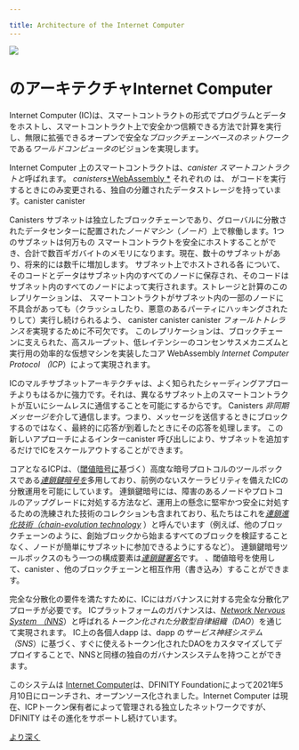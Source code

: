 ```yaml
---

title: Architecture of the Internet Computer
---
```

![](/img/how-it-works/ic-architecture.jpg)

# のアーキテクチャInternet Computer

Internet Computer (IC)は、スマートコントラクトの形式でプログラムとデータをホストし、スマートコントラクト上で安全かつ信頼できる方法で計算を実行し、無限に拡張できるオープンで安全な*ブロックチェーンベースのネットワーク*である*ワールドコンピュータの*ビジョンを実現します。

Internet Computer 上のスマートコントラクトは、*canister スマートコントラクトと*呼ばれます。 *canisters*[*WebAssembly *](https://en.wikipedia.org/wiki/WebAssembly)
それぞれの は、 がコードを実行するときにのみ変更される、独自の分離されたデータストレージを持っています。canister canister 

Canisters
サブネットは独立したブロックチェーンであり、グローバルに分散されたデータセンターに配置された*ノードマシン*（*ノード*）上で稼働します。1つのサブネットは何万もの スマートコントラクトを安全にホストすることができ、合計で数百ギガバイトのメモリになります。現在、数十のサブネットがあり、将来的には数千に増加します。 サブネット上でホストされる各 について、そのコードとデータはサブネット内のすべてのノードに保存され、そのコードはサブネット内のすべてのノードによって実行されます。ストレージと計算のこのレプリケーションは、 スマートコントラクトがサブネット内の一部のノードに不具合があっても（クラッシュしたり、悪意のあるパーティにハッキングされたりして）実行し続けられるよう、
 canister
 canister
 canister *フォールトトレランスを*実現するために不可欠です。 このレプリケーションは、ブロックチェーンに支えられた、高スループット、低レイテンシーのコンセンサスメカニズムと 実行用の効率的な仮想マシンを実装したコア
 WebAssembly *Internet Computer Protocol （ICP*）によって実現されます。

ICのマルチサブネットアーキテクチャは、よく知られたシャーディングアプローチよりもはるかに強力です。それは、異なるサブネット上のスマートコントラクトが互いにシームレスに通信することを可能にするからです。
Canisters *非同期メッセージを*介して通信します。つまり、メッセージを送信するときにブロックするのではなく、最終的に応答が到着したときにその応答を処理します。
この新しいアプローチによるインターcanister 呼び出しにより、サブネットを追加するだけでICをスケールアウトすることができます。

コアとなるICPは、（[閾値暗号に](https://en.wikipedia.org/wiki/Threshold_cryptosystem)基づく）高度な暗号プロトコルのツールボックスである[*連鎖鍵暗号を*](https://internetcomputer.org/how-it-works/#Chain-key-cryptography)多用しており、前例のないスケーラビリティを備えたICの分散運用を可能にしています。
連鎖鍵暗号には、障害のあるノードやプロトコルのアップグレードに対処する方法など、運用上の懸念に堅牢かつ安全に対処するための洗練された技術のコレクションも含まれており、私たちはこれを[*連鎖進化技術（chain-evolution technology*](https://internetcomputer.org/how-it-works/#Chain-evolution-technology)
 ）と呼んでいます（例えば、他のブロックチェーンのように、創始ブロックから始まるすべてのブロックを検証することなく、ノードが簡単にサブネットに参加できるようにするなど）。
連鎖鍵暗号ツールボックスのもう一つの構成要素は[*連鎖鍵署名*](https://internetcomputer.org/how-it-works/#Chain-key-transactions)です。
、閾値暗号を使用して、canister 、他のブロックチェーンと相互作用（書き込み）することができます。

完全な分散化の要件を満たすために、ICにはガバナンスに対する完全な分散化アプローチが必要です。
ICプラットフォームのガバナンスは、[*Network Nervous System （NNS*](https://internetcomputer.org/how-it-works/#Network-nervous-system)）と呼ばれる*トークン化された分散型自律組織（DAO*）を通じて実現されます。
IC上の各個人dapp は、dapp の*サービス神経システム（SNS*）に基づく、すぐに使えるトークン化されたDAOをカスタマイズしてデプロイすることで、NNSと同様の独自のガバナンスシステムを持つことができます。

このシステムは [Internet Computer](https://dashboard.internetcomputer.org/)は、DFINITY Foundationによって2021年5月10日にローンチされ、オープンソース化されました。Internet Computer は現在、ICPトークン保有者によって管理される独立したネットワークですが、DFINITY はその進化をサポートし続けています。

[より深く](/how-it-works/architecture-of-the-internet-computer/)

<!---


![](/img/how-it-works/ic-architecture.jpg)

# Architecture of the Internet Computer

The Internet Computer (IC) realizes the vision of a *World Computer* – an open and secure *blockchain-based network* that can host programs and data in the form of smart contracts, perform computations on smart contracts in a secure and trustworthy way, and scale infinitely.

Smart contracts on the Internet Computer are called *canister smart contracts*, or *canisters*, each consisting of a bundle of [*WebAssembly (Wasm)*](https://en.wikipedia.org/wiki/WebAssembly) bytecode and smart contract data storage.
Each canister has its own, isolated, data storage that is only changed when the canister executes code.

Canisters are hosted on *subnets*, the top-level architectural building block of the IC.
A subnet is an independent blockchain, running on *node machines*, or *nodes*, deployed in globally-distributed data centers.
A single subnet can securely host tens of thousands of canister smart contracts, totalling in hundreds of gigabytes of memory – there are currently dozens of subnets, growing to thousands in the future.
For each canister hosted on a subnet, its code and data is stored on every node in the subnet, and its code is executed by every node in the subnet.
This replication of storage and computation is essential to achieve *fault tolerance*, so that canister smart contracts will continue to execute even if some nodes in the subnet are faulty (either because they crash, or even worse, are hacked by a malicious party).
This replication is powered by the core *Internet Computer Protocol (ICP)*, which implements a high-throughput, low-latency consensus mechanism and an efficient virtual machine for WebAssembly execution, backed by a blockchain.

The IC's multi-subnet architecture is much more powerful than the well-known sharding approach because it enables smart contracts on different subnets to communicate with each other seamlessly – much like services in a traditional [microservices architecture]( https://en.wikipedia.org/wiki/Microservices), but fully on chain.
Canisters communicate via *asynchronous messages*, i.e., they don't block on sending a message, but process the response when it eventually arrives. 
This novel approach to inter-canister calls allows for scaling out the IC by simply adding more subnets.

The core ICP makes heavy use of [*chain-key cryptography*](https://internetcomputer.org/how-it-works/#Chain-key-cryptography), a toolbox of advanced cryptographic protocols (based on [threshold cryptography](https://en.wikipedia.org/wiki/Threshold_cryptosystem)) that enables the decentralized operation of the IC with unprecedented scalability.
Chain-key cryptography also includes a sophisticated collection of technologies for robustly and securely addressing operational concerns, such as how to deal with faulty nodes or protocol upgrades, which we call [*chain-evolution technology*](https://internetcomputer.org/how-it-works/#Chain-evolution-technology) 
(for example, enabling nodes to easily join a subnet without validating every block beginning from the genesis block, as in other blockchains).
Another building block in the chain-key crypto toolbox are [*chain-key signatures*](https://internetcomputer.org/how-it-works/#Chain-key-transactions).
They enable a canister to interact with (write to) other blockchains using threshold cryptography.

Having scalable and decentralized technology to power the operation of the network is not enough.
In order to meet the requirements of complete decentralization, the IC needs a fully decentralized approach to governance.
Governance of the IC platform is accomplished through a *tokenized Decentralized Autonomous Organization (DAO)*, which is called the [*Network Nervous System (NNS)*](https://internetcomputer.org/how-it-works/#Network-nervous-system).
Each individual dapp on the IC can have its own governance system similar to the NNS by customizing and deploying an out-of-the-box tokenized DAO based on the *Service Nervous System (SNS)* for the dapp.

The [Internet Computer](https://dashboard.internetcomputer.org/) was launched and open-sourced on May 10th 2021 by the DFINITY Foundation. The Internet Computer is now an independent network controlled by ICP token holders but DFINITY continues supporting its evolution.

[Go deeper](/how-it-works/architecture-of-the-internet-computer/)

-->
